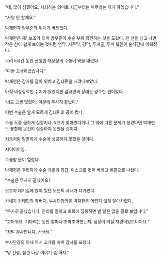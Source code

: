 “네, 많이 심했어요. 사죄하는 의미로 지금부터는 마무리는 제가 하겠습니다.”

“사양 안 할게요.”

박재현과 양우준의 위치가 바뀌었다.

박재현은 제1 보조가 되어 양우준이 수술 부위 복원하는 것을 도왔다. 큰 산을 넘고 나면 작은 산이 쉽게 보이는 것처럼 연막, 지주막, 경막, 두개골, 두피 복원이 순식간에 이뤄졌다.

무려 5시간 동안 진행한 대장정의 수술이 막을 내렸다.

“다들 고생하셨습니다.”

박재현은 감사를 담아 외치고 김태민을 내려다보았다.

아직 비정상적인 수치가 있었지만 김태민의 상태는 양호한 편이었다.

‘너도 고생 많았어. 덕분에 무사히 끝났다.’

이번 수술은 알게 모르게 김태민의 공이 컸다.

수술 도중 급하게 심정지나 쇼크가 찾아왔다거나 그 밖에 다른 문제가 생겼다면 박재현도 봉합에 온전히 집중하지 못했을 것이다.

지금처럼 말끔하게 수술에 성공하지 못했을 것이다.

지이이이잉.

수술방 문이 열렸다.

박재현은 후련하게 수술 가운과 장갑, 마스크를 벗어 버리고 바깥으로 나왔다.

“수술은 무사히 끝났어요?

보호자 대기실에 앉아 있던 노년의 사내가 다가왔다.

사내가 김태민의 아버지, 부사단장임을 박재현은 어렵지 않게 알아차렸다.

“무사히 끝났습니다. 관리를 잘하고 회복에 집중하면 별 탈은 없을 걸로 보입니다.”

“고마워요. 기다리는 동안 얼마나 조마조마했는지. 심장이 터질 지경이었으니까요.”

“정말 감사합니다, 선생님.”

부사단장의 아내 역시 고개를 숙여 감사를 표했다.

“양 선생, 잠깐 나랑 이야기 좀 하지.”